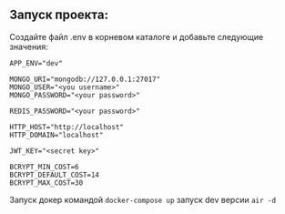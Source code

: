 ## Запуск проекта:

Создайте файл .env в корневом каталоге и добавьте следующие значения:

    APP_ENV="dev"

    MONGO_URI="mongodb://127.0.0.1:27017"
    MONGO_USER="<you username>"
    MONGO_PASSWORD="<your password>"

    REDIS_PASSWORD="<your password>"

    HTTP_HOST="http://localhost"
    HTTP_DOMAIN="localhost"

    JWT_KEY="<secret key>"

    BCRYPT_MIN_COST=6
    BCRYPT_DEFAULT_COST=14
    BCRYPT_MAX_COST=30

Запуск докер командой `docker-compose up`
запуск dev версии `air -d`

